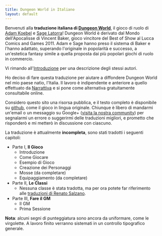 ```yaml
---
title: Dungeon World in Italiano
layout: default
---
```

Benvenuti alla **traduzione italiana di [Dungeon World][dw]**, il gioco di ruolo di [Adam Koebel][adam] e [Sage Latorra][sage]! Dungeon World è derivato dal Mondo dell'Apocalisse di Vincent Baker, gioco vincitore del Best of Show al Lucca Comics and Games 2011. Adam e Sage hanno preso il sistema di Baker e l'hanno adattato, superando l'originale in popolarità e successo, a un'estetica fantasy simile a quella proposta dai più popolari giochi di ruolo in commercio.

Vi rimando all'[Introduzione](introduzione) per una descrizione degli stessi autori.

Ho deciso di fare questa traduzione per aiutare a diffondere Dungeon World nel mio paese natìo, l'Italia. Il lavoro è indipendente e anteriore a quello effettuato da [Narrattiva](www.narrattiva.it) e si pone come alternativa gratuitamente consultabile online.

Considero questo sito una risorsa pubblica, e il testo completo è disponibile su [github], come il gioco in lingua originale. Chiunque è libero di mandarmi un'email o un messaggio su Google+ ([visita la nostra community][community]) per segnalarmi un errore o suggerirmi delle traduzioni migliori, e prometto che risponderò e mi metterò in discussione con ciascuno.

La traduzione è attualmente **incompleta**, sono stati tradotti i seguenti capitoli:

- Parte I, **Il Gioco**
	- Introduzione
	- Come Giocare
	- Esempio di Gioco
	- Creazione dei Personaggi
	- Mosse (da completare)
	- Equipaggiamento (da completare)
- Parte II, **Le Classi**
	- Nessuna classe è stata tradotta, ma per ora potete far riferimento alle [traduzioni di Renato Salzano][renato].
- Parte III, **Fare il GM**
	- Il GM
	- Prima Sessione

**Nota**: alcuni segni di punteggiatura sono ancora da uniformare, come le virgolette. A lavoro finito verranno sistemati in un controllo tipografico generale.

[dw]: http://www.dungeon-world.com
[adam]: https://plus.google.com/112484087750169360510
[sage]: https://plus.google.com/117415966179711277938
[community]: https://plus.google.com/communities/114321549831158308890
[renato]: http://caretaker.altervista.org/giochi-di-ruolo/
[github]: https://github.com/claudiofreda/Dungeon-World-Italiano